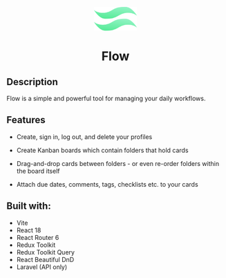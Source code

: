 <p align="center">
    <img src="./src/assets/flow-logo.svg" width="100">
</p>

<h1 align="center">
    Flow
</h1>

## Description

Flow is a simple and powerful tool for managing your daily workflows. 

## Features

- Create, sign in, log out, and delete your profiles

- Create Kanban boards which contain folders that hold cards

- Drag-and-drop cards between folders - or even re-order folders within the board itself

- Attach due dates, comments, tags, checklists etc. to your cards

## Built with:

- Vite
- React 18
- React Router 6
- Redux Toolkit
- Redux Toolkit Query
- React Beautiful DnD
- Laravel (API only)